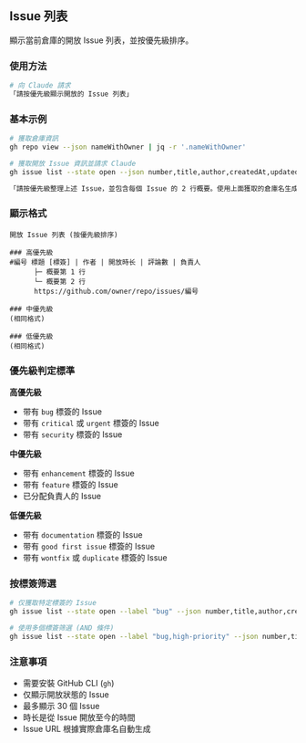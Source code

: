 ## Issue 列表

顯示當前倉庫的開放 Issue 列表，並按優先級排序。

### 使用方法

```bash
# 向 Claude 請求
「請按優先級顯示開放的 Issue 列表」
```

### 基本示例

```bash
# 獲取倉庫資訊
gh repo view --json nameWithOwner | jq -r '.nameWithOwner'

# 獲取開放 Issue 資訊並請求 Claude
gh issue list --state open --json number,title,author,createdAt,updatedAt,labels,assignees,comments --limit 30

「請按優先級整理上述 Issue，並包含每個 Issue 的 2 行概要。使用上面獲取的倉庫名生成 URL」
```

### 顯示格式

```text
開放 Issue 列表 (按優先級排序)

### 高優先級
#編号 標題 [標簽] | 作者 | 開放時长 | 評論數 | 負責人
      ├─ 概要第 1 行
      └─ 概要第 2 行
      https://github.com/owner/repo/issues/編号

### 中優先級
(相同格式)

### 低優先級
(相同格式)
```

### 優先級判定標準

**高優先級**

- 带有 `bug` 標簽的 Issue
- 带有 `critical` 或 `urgent` 標簽的 Issue
- 带有 `security` 標簽的 Issue

**中優先級**

- 带有 `enhancement` 標簽的 Issue
- 带有 `feature` 標簽的 Issue
- 已分配負責人的 Issue

**低優先級**

- 带有 `documentation` 標簽的 Issue
- 带有 `good first issue` 標簽的 Issue
- 带有 `wontfix` 或 `duplicate` 標簽的 Issue

### 按標簽筛選

```bash
# 仅獲取特定標簽的 Issue
gh issue list --state open --label "bug" --json number,title,author,createdAt,labels,comments --limit 30

# 使用多個標簽筛選 (AND 條件)
gh issue list --state open --label "bug,high-priority" --json number,title,author,createdAt,labels,comments --limit 30
```

### 注意事項

- 需要安裝 GitHub CLI (`gh`)
- 仅顯示開放狀態的 Issue
- 最多顯示 30 個 Issue
- 時长是從 Issue 開放至今的時間
- Issue URL 根據實際倉庫名自動生成
